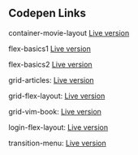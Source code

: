 ## Codepen Links

container-movie-layout
[Live version](https://codepen.io/aberglehner/pen/OJEoqew?editors=1100)

flex-basics1
[Live version](https://codepen.io/aberglehner/pen/KKeyVZj)

flex-basics2
[Live version](https://codepen.io/aberglehner/pen/NWzwEmy)

grid-articles:
[Live version](https://codepen.io/aberglehner/pen/JjZyBbo)

grid-flex-layout:
[Live version](https://codepen.io/aberglehner/pen/RwJLjNW)

grid-vim-book:
[Live version](https://codepen.io/aberglehner/pen/GRGdwmY)

login-flex-layout:
[Live version](https://codepen.io/aberglehner/pen/YzveNvm)

transition-menu:
[Live version](https://codepen.io/aberglehner/pen/jOKjwWX)
